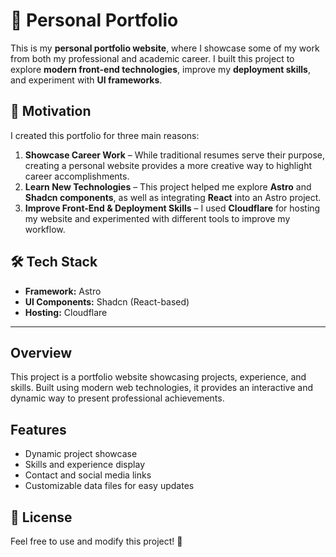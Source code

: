 # 🚀 Personal Portfolio

This is my **personal portfolio website**, where I showcase some of my work from both my professional and academic career. I built this project to explore **modern front-end technologies**, improve my **deployment skills**, and experiment with **UI frameworks**.

## 🌟 Motivation

I created this portfolio for three main reasons:

1. **Showcase Career Work** – While traditional resumes serve their purpose, creating a personal website provides a more creative way to highlight career accomplishments.
2. **Learn New Technologies** – This project helped me explore **Astro** and **Shadcn components**, as well as integrating **React** into an Astro project.
3. **Improve Front-End & Deployment Skills** – I used **Cloudflare** for hosting my website and experimented with different tools to improve my workflow.

## 🛠️ Tech Stack

- **Framework:** Astro  
- **UI Components:** Shadcn (React-based)  
- **Hosting:** Cloudflare

---

## Overview
This project is a portfolio website showcasing projects, experience, and skills. Built using modern web technologies, it provides an interactive and dynamic way to present professional achievements.

## Features
- Dynamic project showcase
- Skills and experience display
- Contact and social media links
- Customizable data files for easy updates

## 📜 License
Feel free to use and modify this project! 🚀